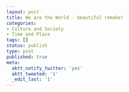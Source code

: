```yaml
---
layout: post
title: We are the World - beautiful remake!
categories:
- Culture and Society
- Time and Place
tags: []
status: publish
type: post
published: true
meta:
  aktt_notify_twitter: 'yes'
  aktt_tweeted: '1'
  _edit_last: '1'
---
```


